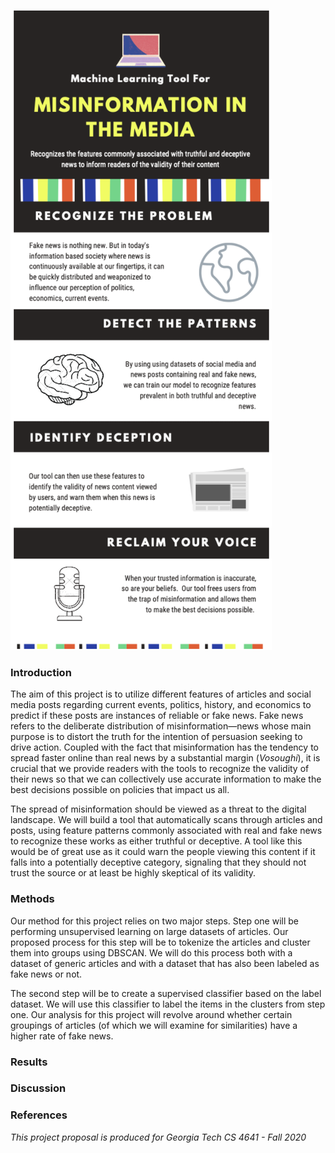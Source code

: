 ![Image](infographic.png)

### Introduction

The aim of this project is to utilize different features of articles and social media posts regarding current events, politics, history, and economics to predict if these posts are instances of reliable or fake news. Fake news refers to the deliberate distribution of misinformation—news whose main purpose is to distort the truth for the intention of persuasion seeking to drive action. Coupled with the fact that misinformation has the tendency to spread faster online than real news by a substantial margin (*Vosoughi*), it is crucial that we provide readers with the tools to recognize the validity of their news so that we can collectively use accurate information to make the best decisions possible on policies that impact us all.
 
The spread of misinformation should be viewed as a threat to the digital landscape. We will build a tool that automatically scans through articles and posts, using feature patterns commonly associated with real and fake news to recognize these works as either truthful or deceptive. A tool like this would be of great use as it could warn the people viewing this content if it falls into a potentially deceptive category, signaling that they should not trust the source or at least be highly skeptical of its validity.

### Methods
Our method for this project relies on two major steps. Step one will be performing unsupervised learning on large datasets of articles. Our proposed process for this step will be to tokenize the articles and cluster them into groups using DBSCAN. We will do this process both with a dataset of generic articles and with a dataset that has also been labeled as fake news or not.
 
The second step will be to create a supervised classifier based on the label dataset. We will use this classifier to label the items in the clusters from step one. Our analysis for this project will revolve around whether certain groupings of articles (of which we will examine for similarities) have a higher rate of fake news.

### Results

### Discussion

### References

_This project proposal is produced for Georgia Tech CS 4641 - Fall 2020_
